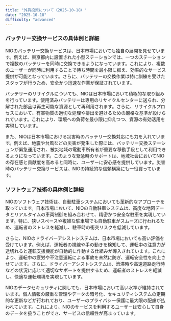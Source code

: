 ```yaml
---
title: "外貨投資について（2025-10-18）"
date: "2025-10-18"
difficulty: "advanced"
---
```


### バッテリー交換サービスの具体例と詳細

NIOのバッテリー交換サービスは、日本市場においても独自の展開を見せています。例えば、東京都内に設置された小型ステーションでは、一つのステーションで複数のバッテリーを同時に交換できるようになっています。これにより、複数のユーザーが同時に利用することで待ち時間を最小限に抑え、効率的なサービス提供が可能となっています。さらに、バッテリーの交換作業は特に訓練を受けたスタッフが行うため、安全かつ迅速な作業が保証されています。

バッテリーのリサイクルについても、NIOは日本市場において積極的な取り組みを行っています。使用済みバッテリーは専用のリサイクルセンターに送られ、分解された部品は再生可能な資源として再利用されます。さらに、リサイクルプロセスにおいて、有害物質の適切な処理や排出を避けるための厳格な基準が設けられています。これにより、環境への負荷を最小限に抑えつつ、資源の有効活用を実現しています。

また、NIOは日本市場における災害時のバッテリー交換対応にも力を入れています。例えば、地震や台風などの災害が発生した際には、バッテリー交換ステーションが緊急運用され、被災地域の電動車所有者が重要な移動手段として利用できるようになっています。このような緊急時のサポートは、地域社会においてNIOの存在感と貢献度を高めると同時に、ユーザーに安心感を提供しています。災害時のバッテリー交換サービスは、NIOの持続的な信頼構築にも一役買っています。

### ソフトウェア技術の具体例と詳細

NIOのソフトウェア技術は、自動駐車システムにおいても革新的なアプローチを取っています。日本市場において、NIOの自動駐車システムは、高度な地図データとリアルタイムの車両制御を組み合わせて、精密かつ安全な駐車を実現しています。特に、狭いスペースや複雑な駐車場でも自動駐車がスムーズに行われるため、運転者のストレスを軽減し、駐車時の衝突リスクを低減しています。

さらに、NIOのドライバーアシストシステムは、日本市場においても高い評価を受けています。例えば、運転者の視線や手の動きを検知して、運転中の注意力が途切れると運転支援機能が自動的に作動する仕組みが導入されています。これにより、運転中の疲労や不注意運転による事故を未然に防ぎ、運転安全性を向上させています。さらに、ドライバーアシストシステムは、渋滞時や高速道路走行時などの状況に応じて適切なサポートを提供するため、運転者のストレスを軽減し、快適な運転環境を実現しています。

NIOのデータセキュリティに関しても、日本市場において高い水準が維持されています。個人情報の厳重な管理やデータの暗号化、セキュリティシステムの定期的な更新などが行われており、ユーザーのプライバシー保護に最大限の配慮が払われています。これにより、NIOのサービスを利用するユーザーは安心して自身のデータを扱うことができ、サービスの信頼性が高まっています。
